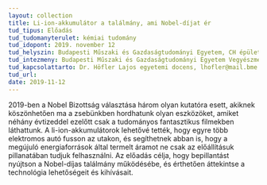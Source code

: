 ```yaml
---
layout: collection
title: Li-ion-akkumulátor a találmány, ami Nobel-díjat ér
tud_tipus: Előadás
tud_tudomanyterulet: kémiai tudomány
tud_idopont: 2019. november 12
tud_helyszin: Budapesti Műszaki és Gazdaságtudományi Egyetem, CH épület C 14.
tud_intezmeny: Budapesti Műszaki és Gazdaságtudományi Egyetem Vegyészmérnöki és Biomérnöki Kar, Szervetlen és Analitikai Kémia tanszék. 
tud_kapcsolattarto: Dr. Höfler Lajos egyetemi docens, lhofler@mail.bme.hu
tud_url:
date: 2019-11-12
---
```

2019-ben a Nobel Bizottság választása három olyan kutatóra esett, akiknek köszönhetően ma a zsebünkben hordhatunk olyan eszközöket, amiket néhány évtizeddel ezelőtt csak a tudományos fantasztikus filmekben láthattunk. A li-ion-akkumulátorok lehetővé tették, hogy egyre több elektromos autó fusson az utakon, és segíthetnek abban is, hogy a megújuló energiaforrások által termelt áramot ne csak az előállításuk pillanatában tudjuk felhasználni. Az előadás célja, hogy bepillantást nyújtson a Nobel-díjas találmány működésébe, és érthetően áttekintse a technológia lehetőségeit és kihívásait.

